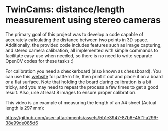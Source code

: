 # TwinCams: distance/length measurement using stereo cameras
The primary goal of this project was to develop a code capable of accurately calculating the distance between two points in 3D space. Additionally, the provided code includes features such as image capturing, and stereo camera calibration, all implemented with simple commands to facilitate easy use when needed, so there is no need to write separate OpenCV codes for these tasks :)

For calibration you need a checkerboard (also known as chessboard). You can use this [website](https://calib.io/pages/camera-calibration-pattern-generator) for pattern file, then print it out and place it on a board or a flat surface.
Note that holding the board during calibration is a bit tricky, and you may need to repeat the process a few times to get a good result. Also, use at least 8 images to ensure proper calibration.

This video is an example of measuring the length of an A4 sheet (Actual length is 297 mm):


https://github.com/user-attachments/assets/5b1e3947-87b6-45f1-a299-38e99de085d6

